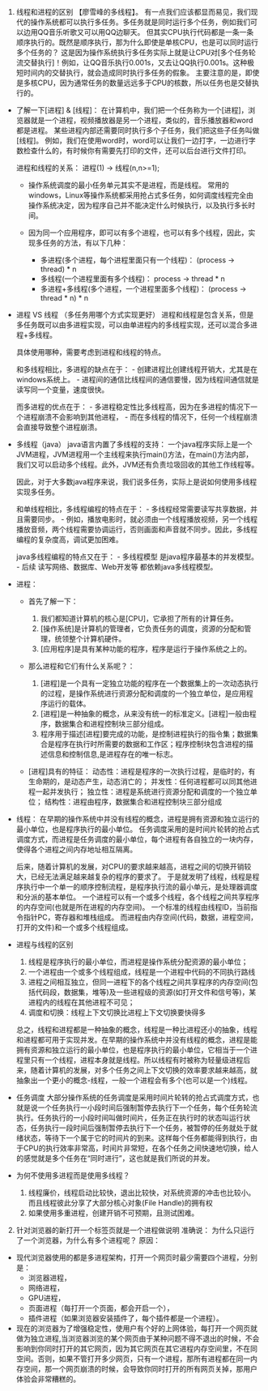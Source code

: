 <!--
 * @Author: your name
 * @Date: 2020-01-01 22:13:53
 * @LastEditTime : 2020-01-01 23:28:02
 * @LastEditors  : Please set LastEditors
 * @Description: In User Settings Edit
 * @FilePath: \beixiang_ly\LY_Restart\dayTask\20200101\1.md
 -->
1. 线程和进程的区别 【廖雪峰的多线程】。
有一点我们应该都显而易见，我们现代的操作系统都可以执行多任务。多任务就是同时运行多个任务，例如我们可以边用QQ音乐听歌又可以用QQ边聊天。
但其实CPU执行代码都是一条一条顺序执行的。既然是顺序执行，那为什么即使是单核CPU，也是可以同时运行多个任务的？
这是因为操作系统执行多任务实际上就是让CPU对[多个任务轮流交替执行]！例如，让QQ音乐执行0.001s，又去让QQ执行0.001s。这种极短时间内的交替执行，就会造成同时执行多任务的假象。
主要注意的是，即使是多核CPU，因为通常任务的数量远远多于CPU的核数，所以任务也是交替执行的。

  * 了解一下[进程] & [线程]：
      在计算机中，我们把一个任务称为一个[进程]，浏览器就是一个进程，视频播放器是另一个进程，类似的，音乐播放器和word都是进程。
      某些进程内部还需要同时执行多个子任务，我们把这些子任务叫做[线程]。
      例如，我们在使用word时，word可以让我们一边打字，一边进行字数检查什么的，有时候你有需要先打印的文件，还可以后台进行文件打印。

      进程和线程的关系： 进程(1) -> 线程(n,n>=1);

      * 操作系统调度的最小任务单元其实不是进程，而是线程。
      常用的windows，Linux等操作系统都采用抢占式多任务，如何调度线程完全由操作系统决定，因为程序自己并不能决定什么时候执行，以及执行多长时间。

      * 因为同一个应用程序，即可以有多个进程，也可以有多个线程，因此，实现多任务的方法，有以下几种：
          - 多进程(多个进程，每个进程里面只有一个线程)：
              (process -> thread) * n
          - 多线程(一个进程里面有多个线程)：
              process -> thread * n
          - 多进程+多线程(多个进程，一个进程里面多个线程)：
              (process -> thread * n) * n

  * 进程 VS 线程 （多任务用哪个方式实现更好）
      进程和线程是包含关系，但是多任务既可以由多进程实现，可以由单进程内的多线程实现，还可以混合多进程+多线程。

      具体使用哪种，需要考虑到进程和线程的特点。

      和多线程相比，多进程的缺点在于：
        - 创建进程比创建线程开销大，尤其是在windows系统上。
        - 进程间的通信比线程间的通信要慢，因为线程间通信就是读写同一个变量，速度很快。
      
      而多进程的优点在于：
        - 多进程稳定性比多线程高，因为在多进程的情况下一个进程崩溃不会影响到其他进程，
        - 而在多线程的情况下，任何一个线程崩溃会直接导致整个进程崩溃。

  * 多线程（java）
      java语言内置了多线程的支持： 一个java程序实际上是一个JVM进程，JVM进程用一个主线程来执行main()方法，在main()方法内部，我们又可以启动多个线程。此外，JVM还有负责垃圾回收的其他工作线程等。

      因此，对于大多数java程序来说，我们说多任务，实际上是说如何使用多线程实现多任务。

      和单线程相比，多线程编程的特点在于： 
        - 多线程经常需要读写共享数据，并且需要同步。
        - 例如，播放电影时，就必须由一个线程播放视频，另一个线程播放音频，两个线程需要协调运行，否则画面和声音就不同步。因此，多线程编程的复杂度高，调试更加困难。
      
      java多线程编程的特点又在于：
        - 多线程模型 是java程序最基本的并发模型。
        - 后续 读写网络、数据库、Web开发等 都依赖java多线程模型。



  * 进程：
    - 首先了解一下：
      1. 我们都知道计算机的核心是[CPU]，它承担了所有的计算任务。
      2. [操作系统]是计算机的管理者，它负责任务的调度，资源的分配和管理，统领整个计算机硬件。
      3. [应用程序]是具有某种功能的程序，程序是运行于操作系统之上的。

    - 那么进程和它们有什么关系呢？：
      1. [进程]是一个具有一定独立功能的程序在一个数据集上的一次动态执行的过程，是操作系统进行资源分配和调度的一个独立单位，是应用程序运行的载体。
      2. [进程]是一种抽象的概念，从来没有统一的标准定义。[进程]一般由程序，数据集合和进程控制块三部分组成。
      3. 程序用于描述[进程]要完成的功能，是控制进程执行的指令集；数据集合是程序在执行时所需要的数据和工作区；程序控制块包含进程的描述信息和控制信息,是进程存在的唯一标志。

    - [进程]具有的特征：
      动态性：进程是程序的一次执行过程，是临时的，有生命期的，是动态产生，动态消亡的；
      并发性：任何进程都可以同其他进程一起并发执行；
      独立性：进程是系统进行资源分配和调度的一个独立单位；
      结构性：进程由程序，数据集合和进程控制块三部分组成

  * 线程： 
    在早期的操作系统中并没有线程的概念，进程是拥有资源和独立运行的最小单位，也是程序执行的最小单位。
    任务调度采用的是时间片轮转的抢占式调度方式，而进程是任务调度的最小单位，每个进程有各自独立的一块内存，使得各个进程之间内存地址相互隔离。

    后来，随着计算机的发展，对CPU的要求越来越高，进程之间的切换开销较大，已经无法满足越来越复杂的程序的要求了。
    于是就发明了线程，线程是程序执行中一个单一的顺序控制流程，是程序执行流的最小单元，是处理器调度和分派的基本单位。
    一个进程可以有一个或多个线程，各个线程之间共享程序的内存空间(也就是所在进程的内存空间)。
    一个标准的线程由线程ID，当前指令指针PC，寄存器和堆栈组成。
    而进程由内存空间(代码，数据，进程空间，打开的文件)和一个或多个线程组成。

  * 进程与线程的区别
    1. 线程是程序执行的最小单位，而进程是操作系统分配资源的最小单位；
    2. 一个进程由一个或多个线程组成，线程是一个进程中代码的不同执行路线
    3. 进程之间相互独立，但同一进程下的各个线程之间共享程序的内存空间(包括代码段，数据集，堆等)及一些进程级的资源(如打开文件和信号等)，某进程内的线程在其他进程不可见；
    4. 调度和切换：线程上下文切换比进程上下文切换要快得多

    总之，线程和进程都是一种抽象的概念，线程是一种比进程还小的抽象，线程和进程都可用于实现并发。在早期的操作系统中并没有线程的概念，进程是能拥有资源和独立运行的最小单位，也是程序执行的最小单位，它相当于一个进程里只有一个线程，进程本身就是线程。所以线程有时被称为轻量级进程后来，随着计算机的发展，对多个任务之间上下文切换的效率要求越来越高，就抽象出一个更小的概念-线程，一般一个进程会有多个(也可以是一个)线程。

  * 任务调度
    大部分操作系统的任务调度是采用时间片轮转的抢占式调度方式，也就是说一个任务执行一小段时间后强制暂停去执行下一个任务，每个任务轮流执行。任务执行的一小段时间叫做时间片，任务正在执行时的状态叫运行状态，任务执行一段时间后强制暂停去执行下一个任务，被暂停的任务就处于就绪状态，等待下一个属于它的时间片的到来。这样每个任务都能得到执行，由于CPU的执行效率非常高，时间片非常短，在各个任务之间快速地切换，给人的感觉就是多个任务在“同时进行”，这也就是我们所说的并发。

  * 为何不使用多进程而是使用多线程？
    1. 线程廉价，线程启动比较快，退出比较快，对系统资源的冲击也比较小。而且线程彼此分享了大部分核心对象(File Handle)的拥有权
    2. 如果使用多重进程，创建开销不可预期，且测试困难。

2. 针对浏览器的新打开一个标签页就是一个进程做说明
准确说： 为什么只运行了一个浏览器，为什么有多个进程呢？
  原因：
  * 现代浏览器使用的都是多进程架构，打开一个网页时最少需要四个进程，分别是：
    - 浏览器进程，
    - 网络进程，
    - GPU进程，
    - 页面进程（每打开一个页面，都会开启一个），
    - 插件进程（如果浏览器安装插件了，每个插件都是一个进程）。
  * 现在的浏览器为了增强稳定性，使用户有个好的上网体验，每打开一个网页就做为独立进程,当浏览器浏览的某个网页由于某种问题不得不退出的时候，不会影响到你同时打开的其它网页，因为其它网页在其它进程内存空间里，不在同空间。否则，如果不管打开多少网页，只有一个进程，那所有进程都在同一内存空间，那一个网页崩溃的时候，会导致你同时打开的所有网页关掉，那用户体验会非常糟糕的。